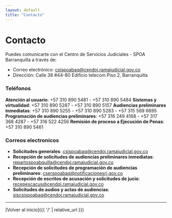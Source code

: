```yaml
---
layout: default
title: "Contacto"
---
```


# Contacto

Puedes comunicarte con el Centro de Servicios Judiciales - SPOA Barranquilla a través de:

- Correo electrónico: [csjspoabaq@cendoj.ramajudicial.gov.co](mailto:csjspoabaq@cendoj.ramajudicial.gov.co)
- Dirección: Calle 38 #44-80 Edificio telecom Piso 2, Barranquilla


### Teléfonos

 **Atención al usuario**: +57 310 890 5481 - +57 310 890 5484
 **Sistemas y virtualidad**: +57 310 890 5287 - +57 310 890 5157
 **Audiencias preliminares inmediatas**: +57 310 890 5255 - +57 310 890 5283 - +57 315 569 6895
 **Programación de audiencias preliminares**: +57 316 249 4168 - +57 317 368 4287 - +57 316 522 4256
 **Remisión de proceso a Ejecución de Penas**: +57 310 890 5461


### Correos electronicos

- **Solicitudes generales**: [csjspoabaq@cendoj.ramajudicial.gov.co](mailto:csjspoabaq@cendoj.ramajudicial.gov.co)
- **Recepción de solicitudes de audiencias preliminares inmediatas**: [repartospoabquilla@cendoj.ramajudicial.gov.co](mailto:repartospoabquilla@cendoj.ramajudicial.gov.co)
- **Recepción de solicitudes de programación de audiencias preliminares**: [cserspoabaq@notificacionesrj.gov.co](mailto:cserspoabaq@notificacionesrj.gov.co)
- **Recepción de escritos de acusación y solicitudes de jucio**: [recepescacus@cendoj.ramajudicial.gov.co](mailto:recepescacus@cendoj.ramajudicial.gov.co)
- **Solicitudes de audios y actas de audiencias**: [siscsjspoabaq@cendoj.ramajudicial.gov.co](mailto:siscsjspoabaq@cendoj.ramajudicial.gov.co)

---

[Volver al inicio]({{ '/' | relative_url }})